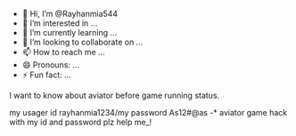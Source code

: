 - 👋 Hi, I’m @Rayhanmia544
- 👀 I’m interested in ...
- 🌱 I’m currently learning ...
- 💞️ I’m looking to collaborate on ...
- 📫 How to reach me ...
- 😄 Pronouns: ...
- ⚡ Fun fact: ...

<!---
Rayhanmia544/Rayhanmia544 is a ✨ special ✨ repository because its `README.md` (this file) appears on your GitHub profile.
You can click the Preview link to take a look at your changes.
--->I want to know about aviator before game running status.
my usager id rayhanmia1234/my password As12#@as
-* aviator game hack with my id and password plz help me_!
